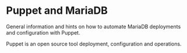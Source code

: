 
# Puppet and MariaDB

General information and hints on how to automate MariaDB deployments and configuration with Puppet.


Puppet is an open source tool deployment, configuration and operations.

